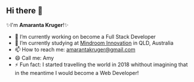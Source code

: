<h2> Hi there 👋</h2>

✨I'm <b>Amaranta Kruger</b>!✨

- 🔭 I’m currently working on become a Full Stack Developer
- 🌱 I’m currently studying at [Mindroom Innovation](https://www.mindroom.edu.au/) in QLD, Australia
- 📫 How to reach me: amarantakruger@gmail.com
- 😄 Call me: Amy
- ⚡ Fun fact: I started travelling the world in 2018 whithout imagining that in the meantime I would become a Web Developer!



